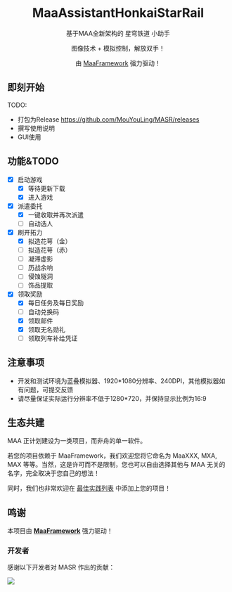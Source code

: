 <div align="center">

# MaaAssistantHonkaiStarRail

基于MAA全新架构的 星穹铁道 小助手

图像技术 + 模拟控制，解放双手！

由 [MaaFramework](https://github.com/MaaAssistantArknights/MaaFramework) 强力驱动！

</div>


## 即刻开始

TODO:

- 打包为Release <https://github.com/MouYouLing/MASR/releases>
- 撰写使用说明
- GUI使用

## 功能&TODO

- [x] 启动游戏
    - [x] 等待更新下载
    - [x] 进入游戏
- [x] 派遣委托
    - [x] 一键收取并再次派遣
    - [ ] 自动选人
- [x] 刷开拓力
    - [x] 拟造花萼（金）
    - [ ] 拟造花萼（赤）
    - [ ] 凝滞虚影
    - [ ] 历战余响
    - [ ] 侵蚀隧洞
    - [ ] 饰品提取
- [x] 领取奖励
    - [x] 每日任务及每日奖励
    - [ ] 自动兑换码
    - [x] 领取邮件
    - [x] 领取无名勋礼
    - [ ] 领取列车补给凭证

## 注意事项

- 开发和测试环境为蓝叠模拟器、1920*1080分辨率、240DPI，其他模拟器如有问题，可提交反馈
- 请尽量保证实际运行分辨率不低于1280*720，并保持显示比例为16:9

## 生态共建

MAA 正计划建设为一类项目，而非舟的单一软件。

若您的项目依赖于 MaaFramework，我们欢迎您将它命名为 MaaXXX, MXA, MAX 等等。当然，这是许可而不是限制，您也可以自由选择其他与 MAA 无关的名字，完全取决于您自己的想法！

同时，我们也非常欢迎在 [最佳实践列表](https://github.com/MaaXYZ/MaaFramework#%E6%9C%80%E4%BD%B3%E5%AE%9E%E8%B7%B5) 中添加上您的项目！

## 鸣谢

本项目由 **[MaaFramework](https://github.com/MaaXYZ/MaaFramework)** 强力驱动！

### 开发者

感谢以下开发者对 MASR 作出的贡献：

<a href="https://github.com/MouYouLing/MASR/graphs/contributors">
  <img src="https://contrib.rocks/image?repo=MouYouLing/MASR&max=1000" />
</a>


